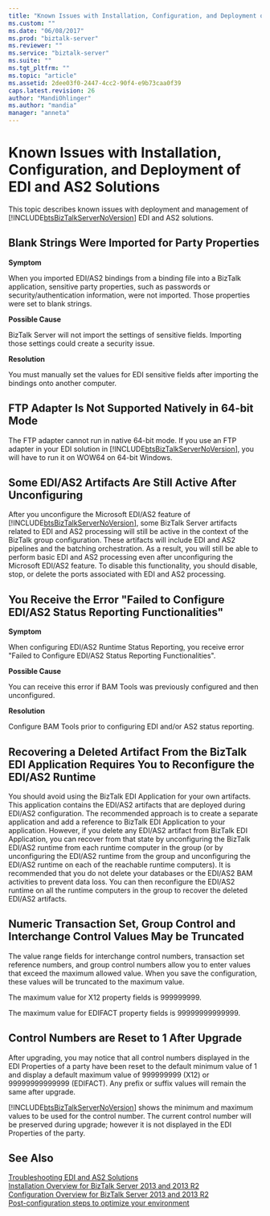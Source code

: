 ```yaml
---
title: "Known Issues with Installation, Configuration, and Deployment of EDI and AS2 Solutions | Microsoft Docs"
ms.custom: ""
ms.date: "06/08/2017"
ms.prod: "biztalk-server"
ms.reviewer: ""
ms.service: "biztalk-server"
ms.suite: ""
ms.tgt_pltfrm: ""
ms.topic: "article"
ms.assetid: 2dee03f0-2447-4cc2-90f4-e9b73caa0f39
caps.latest.revision: 26
author: "MandiOhlinger"
ms.author: "mandia"
manager: "anneta"
---
```

# Known Issues with Installation, Configuration, and Deployment of EDI and AS2 Solutions
This topic describes known issues with deployment and management of [!INCLUDE[btsBizTalkServerNoVersion](../includes/btsbiztalkservernoversion-md.md)] EDI and AS2 solutions.  
  
## Blank Strings Were Imported for Party Properties  
 **Symptom**  
  
 When you imported EDI/AS2 bindings from a binding file into a BizTalk application, sensitive party properties, such as passwords or security/authentication information, were not imported. Those properties were set to blank strings.  
  
 **Possible Cause**  
  
 BizTalk Server will not import the settings of sensitive fields. Importing those settings could create a security issue.  
  
 **Resolution**  
  
 You must manually set the values for EDI sensitive fields after importing the bindings onto another computer.  
  
## FTP Adapter Is Not Supported Natively in 64-bit Mode  
 The FTP adapter cannot run in native 64-bit mode. If you use an FTP adapter in your EDI solution in [!INCLUDE[btsBizTalkServerNoVersion](../includes/btsbiztalkservernoversion-md.md)], you will have to run it on WOW64 on 64-bit Windows.  
  
## Some EDI/AS2 Artifacts Are Still Active After Unconfiguring  
 After you unconfigure the Microsoft EDI/AS2 feature of [!INCLUDE[btsBizTalkServerNoVersion](../includes/btsbiztalkservernoversion-md.md)], some BizTalk Server artifacts related to EDI and AS2 processing will still be active in the context of the BizTalk group configuration. These artifacts will include EDI and AS2 pipelines and the batching orchestration. As a result, you will still be able to perform basic EDI and AS2 processing even after unconfiguring the Microsoft EDI/AS2 feature. To disable this functionality, you should disable, stop, or delete the ports associated with EDI and AS2 processing.  
  
## You Receive the Error "Failed to Configure EDI/AS2 Status Reporting Functionalities"  
 **Symptom**  
  
 When configuring EDI/AS2 Runtime Status Reporting, you receive error "Failed to Configure EDI/AS2 Status Reporting Functionalities".  
  
 **Possible Cause**  
  
 You can receive this error if BAM Tools was previously configured and then unconfigured.  
  
 **Resolution**  
  
 Configure BAM Tools prior to configuring EDI and/or AS2 status reporting.  
  
## Recovering a Deleted Artifact From the BizTalk EDI Application Requires You to Reconfigure the EDI/AS2 Runtime  
 You should avoid using the BizTalk EDI Application for your own artifacts. This application contains the EDI/AS2 artifacts that are deployed during EDI/AS2 configuration. The recommended approach is to create a separate application and add a reference to BizTalk EDI Application to your application. However, if you delete any EDI/AS2 artifact from BizTalk EDI Application, you can recover from that state by unconfiguring the BizTalk EDI/AS2 runtime from each runtime computer in the group (or by unconfiguring the EDI/AS2 runtime from the group and unconfiguring the EDI/AS2 runtime on each of the reachable runtime computers). It is recommended that you do not delete your databases or the EDI/AS2 BAM activities to prevent data loss. You can then reconfigure the EDI/AS2 runtime on all the runtime computers in the group to recover the deleted EDI/AS2 artifacts.  
  
## Numeric Transaction Set, Group Control and Interchange Control Values May be Truncated  
 The value range fields for interchange control numbers, transaction set reference numbers, and group control numbers allow you to enter values that exceed the maximum allowed value. When you save the configuration, these values will be truncated to the maximum value.  
  
 The maximum value for X12 property fields is 999999999.  
  
 The maximum value for EDIFACT property fields is 99999999999999.  
  
## Control Numbers are Reset to 1 After Upgrade  
 After upgrading, you may notice that all control numbers displayed in the EDI Properties of a party have been reset to the default minimum value of 1 and display a default maximum value of 999999999 (X12) or 99999999999999 (EDIFACT). Any prefix or suffix values will remain the same after upgrade.  
  
 [!INCLUDE[btsBizTalkServerNoVersion](../includes/btsbiztalkservernoversion-md.md)] shows the minimum and maximum values to be used for the control number. The current control number will be preserved during upgrade; however it is not displayed in the EDI Properties of the party.  
  
## See Also  
 [Troubleshooting EDI and AS2 Solutions](../core/troubleshooting-edi-and-as2-solutions.md)   
 [Installation Overview for BizTalk Server 2013 and 2013 R2](http://msdn.microsoft.com/library/8041926c-cfc9-4eaf-9c28-a2c6e8015bc5)   
 [Configuration Overview for BizTalk Server 2013 and 2013 R2](http://msdn.microsoft.com/library/aa58c43f-8f0e-4a5c-89b9-db7b8a852a72)   
 [Post-configuration steps to optimize your environment](../install-and-config-guides/post-configuration-steps-to-optimize-your-environment.md)